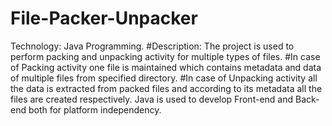 # File-Packer-Unpacker
Technology: Java Programming. 
#Description: The project is used to perform packing and unpacking activity for multiple types of files. 
#In case of Packing activity one file is maintained which contains metadata and data of multiple files from specified directory. 
#In case of Unpacking activity all the data is extracted from packed files and according to its metadata all the files are created respectively. Java is used to develop Front-end and Back-end both for platform independency.

